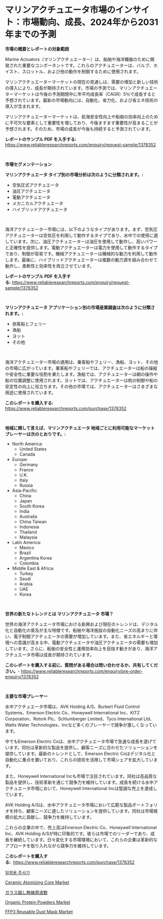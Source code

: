 <p><h1>マリンアクチュエータ市場のインサイト：市場動向、成長、2024年から2031年までの予測</h1></p><p><strong>市場の概要とレポートの対象範囲</strong></p>
<p><p>Marine Actuators（マリンアクチュエーター）は、船舶や海洋機器のために開発された重要なコンポーネントです。これらのアクチュエーターは、バルブ、ホイスト、スロットル、および他の動作を制御するために使用されます。</p><p>マリンアクチュエーターマーケットの現在の見通しは、需要の増加と新しい技術の導入により、成長が期待されています。市場の予測では、マリンアクチュエーターマーケットは今後の予測期間中に年平均成長率（CAGR）5％で成長すると予想されています。最新の市場動向には、自動化、省力化、および省エネ技術の導入が含まれます。</p><p>マリンアクチュエーターマーケットは、航海安全性向上や船舶の効率向上のために不可欠な要素として重要性を増しており、今後ますます重要性が高まることが予想されます。そのため、市場の成長が今後も持続すると予測されています。</p></p>
<p><strong>レポートのサンプル PDF を入手する:</strong> <a href="https://www.reliableresearchreports.com/enquiry/request-sample/1378352">https://www.reliableresearchreports.com/enquiry/request-sample/1378352</a></p>
<p>&nbsp;</p>
<p><strong>市場セグメンテーション</strong></p>
<p><strong>マリンアクチュエータ タイプ別の市場分析は次のように分類されます。:</strong></p>
<p><ul><li>空気圧式アクチュエータ</li><li>油圧アクチュエータ</li><li>電動アクチュエータ</li><li>メカニカルアクチュエータ</li><li>ハイブリッドアクチュエータ</li></ul></p>
<p>&nbsp;</p>
<p><p>海洋アクチュエーター市場には、以下のようなタイプがあります。まず、空気圧アクチュエーターは空気圧を利用して動作するタイプであり、水中での使用に適しています。次に、油圧アクチュエーターは油圧を使用して動作し、高いパワーと正確性を提供します。電動アクチュエーターは電力を使用して動作するタイプであり、制御が容易です。機械アクチュエーターは機械的な動力を利用して動作します。最後に、ハイブリッドアクチュエーターは複数の動力源を組み合わせて動作し、柔軟性と効率性を両立させています。</p></p>
<p><strong>レポートのサンプル PDF を入手する:</strong>&nbsp;<a href="https://www.reliableresearchreports.com/enquiry/request-sample/1378352">https://www.reliableresearchreports.com/enquiry/request-sample/1378352</a></p>
<p>&nbsp;</p>
<p><strong> マリンアクチュエータ アプリケーション別の市場産業調査は次のように分類されます。:</strong></p>
<p><ul><li>旅客船とフェリー</li><li>漁船</li><li>ヨット</li><li>その他</li></ul></p>
<p>&nbsp;</p>
<p><p>海洋アクチュエーター市場の適用は、乗客船やフェリー、漁船、ヨット、その他の市場に広がっています。乗客船やフェリーでは、アクチュエーターは船の操縦や安全性に重要な役割を果たします。漁船では、アクチュエーターは網の操作や船の位置調整に使用されます。ヨットでは、アクチュエーターは帆の制御や船の安定性の向上に役立ちます。その他の市場では、アクチュエーターはさまざまな用途に使用されています。</p></p>
<p><strong>このレポートを購入する:</strong>&nbsp; <a href="https://www.reliableresearchreports.com/purchase/1378352">https://www.reliableresearchreports.com/purchase/1378352</a></p>
<p>&nbsp;</p>
<p><strong>地域に関して言えば、マリンアクチュエータ 地域ごとに利用可能なマーケットプレーヤーは次のとおりです。:</strong></p>
<p><ul>
    <li>
        North America:
        <ul>
            <li>United States</li>
            <li>Canada</li>
        </ul>
    </li>
    <li>
        Europe:
        <ul>
            <li>Germany</li>
            <li>France</li>
            <li>U.K.</li>
            <li>Italy</li>
            <li>Russia</li>
        </ul>
    </li>
    <li>
        Asia-Pacific:
        <ul>
            <li>China</li>
            <li>Japan</li>
            <li>South Korea</li>
            <li>India</li>
            <li>Australia</li>
            <li>China Taiwan</li>
            <li>Indonesia</li>
            <li>Thailand</li>
            <li>Malaysia</li>
        </ul>
    </li>
    <li>
        Latin America:
        <ul>
            <li>Mexico</li>
            <li>Brazil</li>
            <li>Argentina Korea</li>
            <li>Colombia</li>
        </ul>
    </li>
    <li>
        Middle East & Africa:
        <ul>
            <li>Turkey</li>
            <li>Saudi</li>
            <li>Arabia</li>
            <li>UAE</li>
            <li>Korea</li>
        </ul>
    </li>
    </ul></p>
<p>&nbsp;</p>
<p><strong>世界の新たなトレンドとは マリンアクチュエータ 市場？</strong></p>
<p><p>世界の海洋アクチュエータ市場における新興および現在のトレンドは、デジタル化と自動化の普及が主な特徴です。船舶や海洋施設の自動化ニーズの高まりに伴い、電子制御アクチュエータの需要が増加しています。また、省エネルギーと環境への意識が高まる中、電動アクチュエータや油圧アクチュエータの需要も増加しています。さらに、船舶の安全性と運用効率向上を目指す動きがあり、海洋アクチュエータ市場は成長が期待されています。</p></p>
<p><strong>このレポートを購入する前に、質問がある場合は問い合わせるか、共有してください。</strong>- <a href="https://www.reliableresearchreports.com/enquiry/pre-order-enquiry/1378352">https://www.reliableresearchreports.com/enquiry/pre-order-enquiry/1378352</a></p>
<p>&nbsp;</p>
<p><strong>主要な市場プレーヤー</strong></p>
<p><p>水中アクチュエータ市場は、AVK Holding A/S、Burkert Fluid Control Systems、Emerson Electric Co、Honeywell International Inc、KITZ Corporation、Rotork Plc、Schlumberger Limited、Tyco International Ltd、Watts Water Technologies、Incなど多くのプレーヤーで競争が激しくなっています。</p><p>中でもEmerson Electric Coは、水中アクチュエータ市場で急速な成長を遂げています。同社は革新的な製品を提供し、顧客ニーズに合わせたソリューションを提供しています。最新のトレンドとして、Emerson Electric Coはデジタル化と自動化に重点を置いており、これらの技術を活用して市場シェアを拡大しています。</p><p>また、Honeywell International Incも市場で注目されています。同社は高品質な製品を提供し、技術革新を通じて競争力を維持しています。成長を続ける水中アクチュエータ市場において、Honeywell International Incは堅調な売上を達成しています。</p><p>AVK Holding A/Sは、水中アクチュエータ市場において広範な製品ポートフォリオを持ち、顧客ニーズに適したソリューションを提供しています。同社は市場規模の拡大に貢献し、競争力を維持しています。</p><p>これらの企業の中で、売上高はEmerson Electric Co、Honeywell International Inc、AVK Holding A/Sが特に印象的です。彼らは市場でのリーダーであり、成長を継続しています。日々変化する市場環境において、これらの企業は革新的なアプローチを取り入れながら競争力を維持しています。</p></p>
<p><strong>このレポートを購入する:</strong>&nbsp;&nbsp;<a href="https://www.reliableresearchreports.com/purchase/1378352">https://www.reliableresearchreports.com/purchase/1378352</a></p>
<p><p><a href="https://github.com/lzrvbyqzftro57/Market-Research-Report-List-1/blob/main/5652827156.md">일회용 주사기</a></p><p><a href="https://github.com/gulaimolin/Market-Research-Report-List-3/blob/main/ceramic-atomizing-core-market.md">Ceramic Atomizing Core Market</a></p><p><a href="https://medium.com/@royfoote921/%E3%82%AC%E3%83%A9%E3%82%B9%E5%B8%82%E5%A0%B4%E3%81%AE%E7%84%A1%E7%B7%9A%E5%91%A8%E6%B3%A2%E6%95%B0-%E5%B8%82%E5%A0%B4cagr-%E5%B8%82%E5%A0%B4%E5%8B%95%E5%90%91-%E3%81%8A%E3%82%88%E3%81%B3%E6%88%90%E9%95%B7%E6%88%A6%E7%95%A5%E3%81%AB%E9%96%A2%E3%81%99%E3%82%8Binsights-d22899844089">ガラス越し無線周波数</a></p><p><a href="https://view.publitas.com/reportprime-1/organic-protein-powders-market-provides-a-comprehensive-analysis-including-a-macro-overview-of-the-market-as-well-as-micro-details-such-as-market-size-and-competitive-landscape/">Organic Protein Powders Market</a></p><p><a href="https://sudsy-motorcycle-bbc.notion.site/FFP3-Reusable-Dust-Mask-Market-Size-Reflecting-a-Forecast-Till-2031-Market-By-Type-By-Application--21108486e6914ab7b9c8f2ca08048b49">FFP3 Reusable Dust Mask Market</a></p></p>